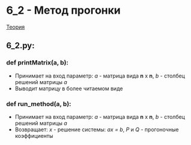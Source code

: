 # 6_2 - Метод прогонки
[Теория](https://mathhelpplanet.com/static.php?p=chislennyye-metody-resheniya-slau)
## 6_2.py:
### def printMatrix(a, b):
  - Принимает на вход параметр: *a* - матрица вида **n** x **n**, *b* - столбец решений матрицы *а*
  - Выводит матрицу в более читаемом виде
### def run_method(a, b):
   - Принимает на вход параметр: *a* - матрица вида **n** x **n**, *b* - столбец решений матрицы *а*
   - Возвращает: *x* - решение системы: *ax = b*, *P* и *Q* - прогоночные коэффициенты
